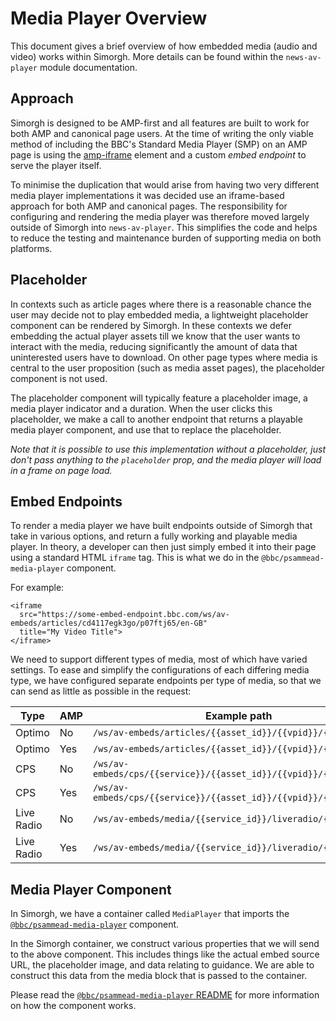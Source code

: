 # Media Player Overview

This document gives a brief overview of how embedded media (audio and video) works within Simorgh. More details can be found within the `news-av-player` module documentation.

## Approach

Simorgh is designed to be AMP-first and all features are built to work for both AMP and canonical page users. At the time of writing the only viable method of including the BBC's Standard Media Player (SMP) on an AMP page is using the [amp-iframe](https://amp.dev/documentation/components/amp-iframe/) element and a custom _embed endpoint_ to serve the player itself.

To minimise the duplication that would arise from having two very different media player implementations it was decided use an iframe-based approach for both AMP and canonical pages. The responsibility for configuring and rendering the media player was therefore moved largely outside of Simorgh into `news-av-player`. This simplifies the code and helps to reduce the testing and maintenance burden of supporting media on both platforms.

## Placeholder

In contexts such as article pages where there is a reasonable chance the user may decide not to play embedded media, a lightweight placeholder component can be rendered by Simorgh. In these contexts we defer embedding the actual player assets till we know that the user wants to interact with the media, reducing significantly the amount of data that uninterested users have to download. On other page types where media is central to the user proposition (such as media asset pages), the placeholder component is not used.

The placeholder component will typically feature a placeholder image, a media player indicator and a duration. When the user clicks this placeholder, we make a call to another endpoint that returns a playable media player component, and use that to replace the placeholder.

_Note that it is possible to use this implementation without a placeholder, just don't pass anything to the `placeholder` prop, and the media player will load in a frame on page load._

## Embed Endpoints

To render a media player we have built endpoints outside of Simorgh that take in various options, and return a fully working and playable media player. In theory, a developer can then just simply embed it into their page using a standard HTML `iframe` tag. This is what we do in the `@bbc/psammead-media-player` component.

For example:

```
<iframe 
  src="https://some-embed-endpoint.bbc.com/ws/av-embeds/articles/cd4117egk3go/p07ftj65/en-GB"
  title="My Video Title">
</iframe>
```

We need to support different types of media, most of which have varied settings. To ease and simplify the configurations of each differing media type, we have configured separate endpoints per type of media, so that we can send as little as possible in the request:

| Type | AMP | Example path |
|------|-----|-------------|
|Optimo|No| `/ws/av-embeds/articles/{{asset_id}}/{{vpid}}/{{lang}}` |
|Optimo|Yes| `/ws/av-embeds/articles/{{asset_id}}/{{vpid}}/{{lang}}/amp` |
|CPS|No| `/ws/av-embeds/cps/{{service}}/{{asset_id}}/{{vpid}}/{{lang}}` |
|CPS|Yes| `/ws/av-embeds/cps/{{service}}/{{asset_id}}/{{vpid}}/{{lang}}/amp` |
|Live Radio|No| `/ws/av-embeds/media/{{service_id}}/liveradio/{{lang}}` |
|Live Radio|Yes| `/ws/av-embeds/media/{{service_id}}/liveradio/{{lang}}/amp` |

## Media Player Component

In Simorgh, we have a container called `MediaPlayer` that imports the [`@bbc/psammead-media-player`](https://github.com/bbc/psammead/tree/latest/packages/components/psammead-media-player) component. 

In the Simorgh container, we construct various properties that we will send to the above component. This includes things like the actual embed source URL, the placeholder image, and data relating to guidance. We are able to construct this data from the media block that is passed to the container.

Please read the [`@bbc/psammead-media-player` README](https://github.com/bbc/psammead/tree/latest/packages/components/psammead-media-player) for more information on how the component works.
